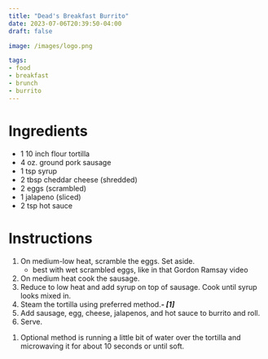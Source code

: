 ```yaml
---
title: "Dead's Breakfast Burrito"
date: 2023-07-06T20:39:50-04:00
draft: false

image: /images/logo.png

tags:
- food
- breakfast
- brunch
- burrito
---
```


# Ingredients
- 1 10 inch flour tortilla
- 4 oz. ground pork sausage
- 1 tsp syrup
- 2 tbsp cheddar cheese (shredded)
- 2 eggs (scrambled)
- 1 jalapeno (sliced)
- 2 tsp hot sauce

# Instructions
1. On medium-low heat, scramble the eggs. Set aside.
    - best with wet scrambled eggs, like in that Gordon Ramsay video
1. On medium heat cook the sausage.
1. Reduce to low heat and add syrup on top of sausage. Cook until syrup looks mixed in.
1. Steam the tortilla using preferred method.***- [1]***
1. Add sausage, egg, cheese, jalapenos, and hot sauce to burrito and roll.
1. Serve.

<div class="footnotes">

1. Optional method is running a little bit of water over the tortilla and microwaving it for about 10 seconds or until soft.

</div>
